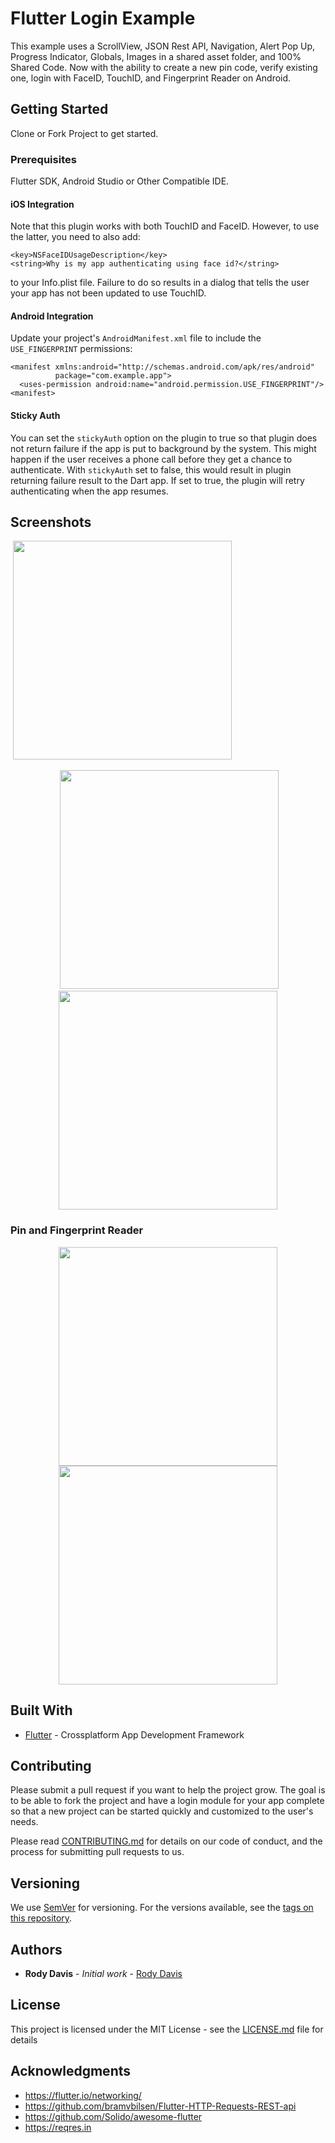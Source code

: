 # Flutter Login Example

This example uses a ScrollView, JSON Rest API, Navigation, Alert Pop Up, Progress Indicator, Globals, Images in a shared asset folder, and 100% Shared Code. Now with the ability to create a new pin code, verify existing one, login with FaceID, TouchID, and Fingerprint Reader on Android. 

## Getting Started

Clone or Fork Project to get started.

### Prerequisites

Flutter SDK, Android Studio or Other Compatible IDE.

#### iOS Integration

Note that this plugin works with both TouchID and FaceID. However, to use the latter,
you need to also add:

```
<key>NSFaceIDUsageDescription</key>
<string>Why is my app authenticating using face id?</string>
```

to your Info.plist file. Failure to do so results in a dialog that tells the user your
app has not been updated to use TouchID.


#### Android Integration

Update your project's `AndroidManifest.xml` file to include the
`USE_FINGERPRINT` permissions:

```
<manifest xmlns:android="http://schemas.android.com/apk/res/android"
          package="com.example.app">
  <uses-permission android:name="android.permission.USE_FINGERPRINT"/>
<manifest>
```

#### Sticky Auth

You can set the `stickyAuth` option on the plugin to true so that plugin does not
return failure if the app is put to background by the system. This might happen
if the user receives a phone call before they get a chance to authenticate. With
`stickyAuth` set to false, this would result in plugin returning failure result
to the Dart app. If set to true, the plugin will retry authenticating when the
app resumes.

## Screenshots
 <img src="flutter_login/screenshots/IMG_0004.PNG" width="350"/>
<p align="center">
  <img src="https://github.com/AppleEducate/flutter_login/blob/1.1.0-beta/Screenshots/android_screenshot.png" width="350"/>
  <img src="https://github.com/AppleEducate/flutter_login/blob/master/Screenshots/ios_screenshot.png" width="350"/>
</p>

### Pin and Fingerprint Reader
<p align="center">
  <img src="https://github.com/AppleEducate/flutter_login/blob/1.1.0-beta/Screenshots/android_pin.png" width="350"/>
  <img src="https://github.com/AppleEducate/flutter_login/blob/1.1.0-beta/Screenshots/android_fingerprint.png" width="350"/>
</p>

## Built With

* [Flutter](https://flutter.io) - Crossplatform App Development Framework

## Contributing
Please submit a pull request if you want to help the project grow. The goal is to be able to fork the project and have a login module for your app complete so that a new project can be started quickly and customized to the user's needs.

Please read [CONTRIBUTING.md](https://gist.github.com/PurpleBooth/b24679402957c63ec426) for details on our code of conduct, and the process for submitting pull requests to us.

## Versioning

We use [SemVer](http://semver.org/) for versioning. For the versions available, see the [tags on this repository](https://github.com/your/project/tags). 

## Authors

* **Rody Davis** - *Initial work* - [Rody Davis](https://github.com/AppleEducate)

## License

This project is licensed under the MIT License - see the [LICENSE.md](LICENSE.md) file for details

## Acknowledgments

* https://flutter.io/networking/
* https://github.com/bramvbilsen/Flutter-HTTP-Requests-REST-api
* https://github.com/Solido/awesome-flutter
* https://reqres.in
